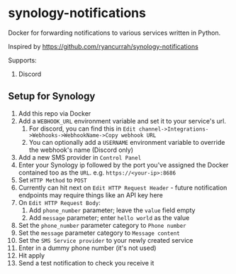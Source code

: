 # synology-notifications
Docker for forwarding notifications to various services written in Python.

Inspired by https://github.com/ryancurrah/synology-notifications

Supports:
1. Discord

## Setup for Synology
1. Add this repo via Docker
1. Add a `WEBHOOK_URL` environment variable and set it to your service's url.
    1. For discord, you can find this in `Edit channel->Integrations->Webhooks->WebhookName->Copy webhook URL`
    1. You can optionally add a `USERNAME` environment variable to override the webhook's name (Discord only)
1. Add a new SMS provider in `Control Panel`
1. Enter your Synology ip followed by the port you've assigned the Docker contained too as the `URL`. e.g. `https://<your-ip>:8686`
1. Set `HTTP Method` to `POST`
1. Currently can hit next on `Edit HTTP Request Header` - future notification endpoints may require things like an API key here
1. On `Edit HTTP Request Body`:
    1. Add `phone_number` parameter; leave the `value` field empty
    1. Add `message` parameter; enter `hello world` as the value
1. Set the `phone_number` parameter category to `Phone number`
1. Set the `message` parameter category to `Message content`
1. Set the `SMS Service provider` to your newly created service
1. Enter in a dummy phone number (it's not used)
1. Hit apply
1. Send a test notification to check you receive it
